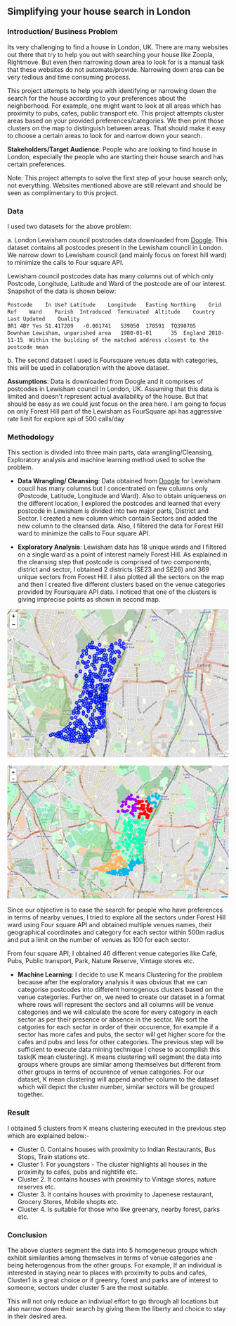 ## Simplifying your house search in London

### Introduction/ Business Problem

Its very challenging to find a house in London, UK. There are many websites out there that try to help you out with searching your house like Zoopla, Rightmove. But even then narrowing down area to look for is a manual task that these websites do not automate/provide. Narrowing down area can be very tedious and time consuming process.

This project attempts to help you with identifying or narrowing down the search for the house according to your preferences about the neighborhood. 
For example, one might want to look at all areas which has proximity to pubs, cafes, public transport etc. This project attempts cluster areas based on your provided preferences/categories. We then print those clusters on the map to distinguish between areas. That should make it easy to choose a certain areas to look for and narrow down your search.

**Stakeholders/Target Audience**: People who are looking to find house in London, especially the people who are starting their house search and has certain preferences.

Note: This project attempts to solve the first step of your house search only, not everything. Websites mentioned above are still relevant and should be seen as complimentary to this project.


### Data

I used two datasets for the above problem:

a. London Lewisham council postcodes data downloaded from [Doogle](https://www.doogal.co.uk/AdministrativeAreasCSV.ashx?district=E09000023). This dataset contains all postcodes present in the Lewisham council in London. We narrow down to Lewisham council (and mainly focus on forest hill ward) to minimize the calls to Four square API.

Lewisham council postcodes data has many columns out of which only Postcode, Longitude, Latitude and Ward of the postcode are of our interest. Snapshot of the data is shown below: 

```
Postcode	In Use?	Latitude	Longitude	Easting	Northing	Grid Ref	Ward	Parish	Introduced	Terminated	Altitude	Country	Last Updated	Quality
BR1 4BY	Yes	51.417289	-0.001741	539050	170591	TQ390705	Downham	Lewisham, unparished area	1980-01-01		35	England	2018-11-15	Within the building of the matched address closest to the postcode mean
  ```

b. The second dataset I used is Foursquare venues data with categories, this will be used in collaboration with the above dataset.

**Assumptions**: Data is downloaded from Doogle and it comprises of postcodes in Lewisham council In London, UK. Assuming that this data is limited and doesn't represent actual availability of the house. But that should be easy as we could just focus on the area here. I am going to focus on only Forest Hill part of the Lewisham as FourSquare api has aggressive rate limit for explore api of 500 calls/day

### Methodology

This section is divided into three main parts, data wrangling/Cleansing, Exploratory analysis and machine learning method used to solve the problem. 

  * **Data Wrangling/ Cleansing**: Data obtained from [Doogle](https://www.doogal.co.uk/AdministrativeAreasCSV.ashx?district=E09000023) for Lewisham coucil has many columns but I concentrated on few columns only (Postcode, Latitude, Longitude and Ward). Also to obtain uniqueness on the different location, I explored the postcodes and learned that every postcode in Lewisham is divided into two major parts, District and Sector. I created a new column which contain Sectors and added the new column to the cleansed data. Also, I filtered the data for Forest Hill ward to minimize the calls to Four square API.

  * **Exploratory Analysis**: Lewisham data has 18 unique wards and I filtered on a single ward as a point of interest namely Forest Hill. As explained in the cleansing step that postcode is comprised of two components, district and sector, I obtained 2 districts (SE23 and SE26) and 369 unique sectors from Forest Hill. I also plotted all the sectors on the map and then I created five different clusters based on the venue categories provided by Foursquare API data. I noticed that one of the clusters is giving imprecise points as shown in second map. 
  
  ![Sectors_FH](Sectors_FH.png)
  
  ![Clusters_FH](Clusters_FH.png)
  
  Since our objective is to ease the search for  people who have preferences in terms of nearby venues, I tried to explore all the sectors under Forest Hill ward using Four square API and obtained multiple venues names, their geographical coordinates and category for each sector within 500m radius and put a limit on the number of venues as 100 for each sector.
  
  From four square API, I obtained 46 different venue categories like Café, Pubs, Public transport, Park, Nature Reserve, Vintage stores etc.

  * **Machine Learning**: I decide to use K means Clustering for the problem because after the exploratory analysis it was obvious that we can categorise postcodes into different homogenous clusters based on the venue categories. 
Further on, we need to create our dataset in a format where rows will represent the sectors and all columns will be venue categories and we will calculate the score for every category in each sector as per their presence or absence in the sector. We sort the catgories for each sector in order of their occurence, for example if a sector has more cafes and pubs, the sector will get higher score for the cafes and pubs and less for other categories. 
The previous step will be sufficient to execute data mining technique I chose to accomplish this task(K mean clustering). K means clustering will segment the data into groups where groups are similar among themselves but different from other groups in terms of occurence of venue categories. For our dataset, K mean clustering will append another column to the dataset which will depict the cluster number, similar sectors will be grouped together. 


### Result

I obtained 5 clusters from K means clustering executed in the previous step which are explained below:-

* Cluster 0. Contains houses with proximity to Indian Restaurants, Bus Stops, Train stations etc.
* Cluster 1. For youngsters - The cluster highlights all houses in the proximity to cafes, pubs and nightlife etc.
* Cluster 2. It contains houses with proximity to Vintage stores, nature reserves etc.
* Cluster 3. It contains houses with proximity to Japenese restaurant, Grocery Stores, Mobile shopts etc.
* Cluster 4. Is suitable for those who like greenary, nearby forest, parks etc.

### Conclusion

The above clusters segment the data into 5 homogeneous groups which exhibit similarities among themselves in terms of venue categories ane being heterogenous from the other groups. For example, If an individual is interested in staying near to places with proximity to pubs and cafes, Cluster1 is a great choice or if greenry, forest and parks are of interest to someone, sectors under cluster 5 are the most suitable. 

This will not only reduce an indiviual effort to go through all locations but also narrow down their search by giving them the liberty and choice to stay in their desired area. 


